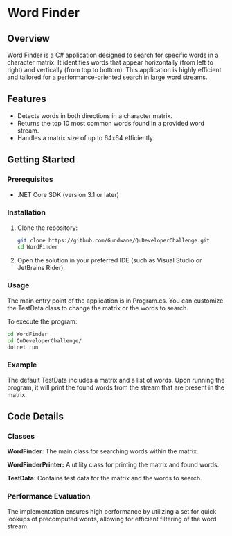 # Word Finder

## Overview
Word Finder is a C# application designed to search for specific words in a character matrix. It identifies words that appear horizontally (from left to right) and vertically (from top to bottom). This application is highly efficient and tailored for a performance-oriented search in large word streams.

## Features
- Detects words in both directions in a character matrix.
- Returns the top 10 most common words found in a provided word stream.
- Handles a matrix size of up to 64x64 efficiently.

## Getting Started

### Prerequisites
- .NET Core SDK (version 3.1 or later)

### Installation
1. Clone the repository:
   ```bash
   git clone https://github.com/Gundwane/QuDeveloperChallenge.git
   cd WordFinder
2. Open the solution in your preferred IDE (such as Visual Studio or JetBrains Rider).

### Usage
The main entry point of the application is in Program.cs. You can customize the TestData class to change the matrix or the words to search.

To execute the program:

   ```bash
   cd WordFinder
   cd QuDeveloperChallenge/
   dotnet run
   ```

### Example
The default TestData includes a matrix and a list of words. Upon running the program, it will print the found words from the stream that are present in the matrix.

## Code Details
### Classes
**WordFinder:** The main class for searching words within the matrix.

**WordFinderPrinter:** A utility class for printing the matrix and found words.

**TestData:** Contains test data for the matrix and the words to search.

### Performance Evaluation
The implementation ensures high performance by utilizing a set for quick lookups of precomputed words, allowing for efficient filtering of the word stream.
